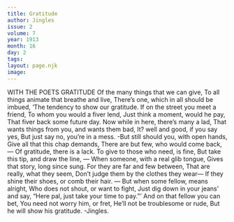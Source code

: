```yaml
---
title: Gratitude
author: Jingles
issue: 2
volume: 7
year: 1913
month: 16
day: 2
tags:
layout: page.njk
image:
---
```

WITH THE POETS    GRATITUDE    Of the many things that we can give, To all things animate that breathe and live, There’s one, which in all should be imbued, ‘The tendency to show our gratitude. If on the street you meet a friend, To whom you would a fiver lend, Just think a moment, would he pay, That fiver back some future day. Now while in here, there’s many a lad, That wants things from you, and wants them bad, It? well and good, if you say yes, But just say no, you’re in a mess. -But still should you, with open hands, Give all that this chap demands, There are but few, who would come back,— Of gratitude, there is a lack. To give to those who need, is fine, But take this tip, and draw the line, — When someone, with a real glib tongue, Gives that story, long since sung. For they are far and few between, That are really, what they seem, Don’t judge them by the clothes they wear— If they shine their shoes, or comb their hair. — But when some fellow, means alright, Who does not shout, or want to fight, Just dig down in your jeans’ and say, “Here pal, just take your time to pay.”’ And on that fellow you can bet, You need not worry him, or fret, He’ll not be troublesome or rude, But he will show his gratitude. -Jingles. 
